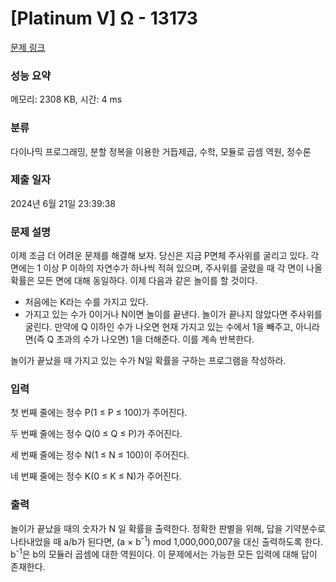 # [Platinum V] Ω - 13173 

[문제 링크](https://www.acmicpc.net/problem/13173) 

### 성능 요약

메모리: 2308 KB, 시간: 4 ms

### 분류

다이나믹 프로그래밍, 분할 정복을 이용한 거듭제곱, 수학, 모듈로 곱셈 역원, 정수론

### 제출 일자

2024년 6월 21일 23:39:38

### 문제 설명

<p>이제 조금 더 어려운 문제를 해결해 보자. 당신은 지금 P면체 주사위를 굴리고 있다. 각 면에는 1 이상 P 이하의 자연수가 하나씩 적혀 있으며, 주사위를 굴렸을 때 각 면이 나올 확률은 모든 면에 대해 동일하다. 이제 다음과 같은 놀이를 할 것이다.</p>

<ul>
	<li>처음에는 K라는 수를 가지고 있다.</li>
	<li>가지고 있는 수가 0이거나 N이면 놀이를 끝낸다. 놀이가 끝나지 않았다면 주사위를 굴린다. 만약에 Q 이하인 수가 나오면 현재 가지고 있는 수에서 1을 빼주고, 아니라면(즉 Q 초과의 수가 나오면) 1을 더해준다. 이를 계속 반복한다.</li>
</ul>

<p>놀이가 끝났을 때 가지고 있는 수가 N일 확률을 구하는 프로그램을 작성하라.</p>

### 입력 

 <p>첫 번째 줄에는 정수 P(1 ≤ P ≤ 100)가 주어진다.</p>

<p>두 번째 줄에는 정수 Q(0 ≤ Q ≤ P)가 주어진다.</p>

<p>세 번째 줄에는 정수 N(1 ≤ N ≤ 100)이 주어진다.</p>

<p>네 번째 줄에는 정수 K(0 ≤ K ≤ N)가 주어진다.</p>

### 출력 

 <p>놀이가 끝났을 때의 숫자가 N 일 확률을 출력한다. 정확한 판별을 위해, 답을 기약분수로 나타내었을 때 a/b가 된다면, (a × b<sup>-1</sup>) mod 1,000,000,007을 대신 출력하도록 한다. b<sup>-1</sup>은 b의 모듈러 곱셈에 대한 역원이다. 이 문제에서는 가능한 모든 입력에 대해 답이 존재한다.</p>

